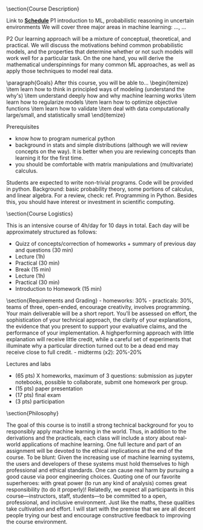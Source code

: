 \section{Course Description}

Link to [**Schedule**](https://docs.google.com/spreadsheets/d/1L-Fk2KlTMZ1ETk7WR6r_nWSulkxyrx3mbY8rtu1xABQ/edit?usp=sharing)
P1
introduction to ML, probabilistic reasoning in uncertain environments
We will cover three major areas in machine learning: ..., ...

P2
Our learning approach will be a mixture of conceptual, theoretical, and practical. We will discuss the motivations behind common probabilistic models, and the properties that determine whether or not such models will work well for a particular task. On the one hand, you will derive the mathematical underspinnings for many common ML approaches, as well as apply those techniques to model real data.

\paragraph{Goals}
After this course, you will be able to...
\begin{itemize}
\item learn how to think in principled ways of modeling (understand the why's)
\item understand deeply how and why machine learning works
\item learn how to regularize models
\item learn how to optimize objective functions
\item learn how to validate
\item deal with data computationally large/small, and statistically small
\end{itemize}

Prerequisites
- know how to program numerical python
- background in stats and simple distributions (although we will review concepts on the way). It is better when you are reviewing concepts than learning it for the first time.
- you should be comfortable with matrix manipulations and (multivariate) calculus.

Students are expected to write non-trivial programs. Code will be provided in python.
Background: basic probability theory, some portions of calculus, and linear algebra. For a review, check: ref.
Programming in Python. Besides this, you should have interest or investment in scientific computing.

\section{Course Logistics}

This is an intensive course of 4h/day for 10 days in total. Each day will be approximately structured as follows:

* Quizz of concepts/correction of homeworks + summary of previous day and questions (30 min)
* Lecture (1h)
* Practical (30 min)
* Break (15 min)
* Lecture (1h)
* Practical (30 min)
* Introduction to Homework (15 min)

\section{Requirements and Grading}
        - homeworks: 30%
        - practicals: 30%, teams of three, open-ended, encourage creativity, involves programming.
        Your main deliverable will be a short report. You’ll be assessed on effort, the sophistication of your technical approach, the clarity of your explanations, the evidence that you present to support your evaluative claims, and the performance of your implementation. A highperforming approach with little explanation will receive little credit, while a careful set of experiments that illuminate why a particular direction turned out to be a dead end may
receive close to full credit.
        - midterms (x2): 20%-20%

Lectures and labs
* (65 pts) X homeworks, maximum of 3 questions: submission as jupyter notebooks, possible to collaborate, submit one homework per group.
* (15 pts) paper presentation
* (17 pts) final exam
* (3 pts) participation

\section{Philosophy}

The goal of this course is to instill a strong technical background for you to responsibly apply machine learning in the world. Thus, in addition to the derivations and the practicals, each class will include a story about real-world applications of machine learning. One full lecture and part of an assignment will be devoted to the ethical implications at the end of the course.
To be blunt: Given the increasing use of machine learning systems, the users and developers of these systems must hold themselves to high professional and ethical standards.
One can cause real harm by pursuing a good cause via poor engineering choices. Quoting one of our favorite superheroes: with great power (to run any kind of analysis)
comes great responsibility (to do it properly)!
Relatedly, we expect all participants in this course—instructors, staff, students—to be
committed to a open, professional, and inclusive environment. Just like the maths, these qualities take cultivation and effort. I will start with the premise that we are all decent people trying our best and encourage constructive feedback to improving the course environment.
